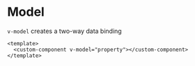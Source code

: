 # Model

`v-model` creates a two-way data binding

```vue
<template>
  <custom-component v-model="property"></custom-component>
</template>
```
